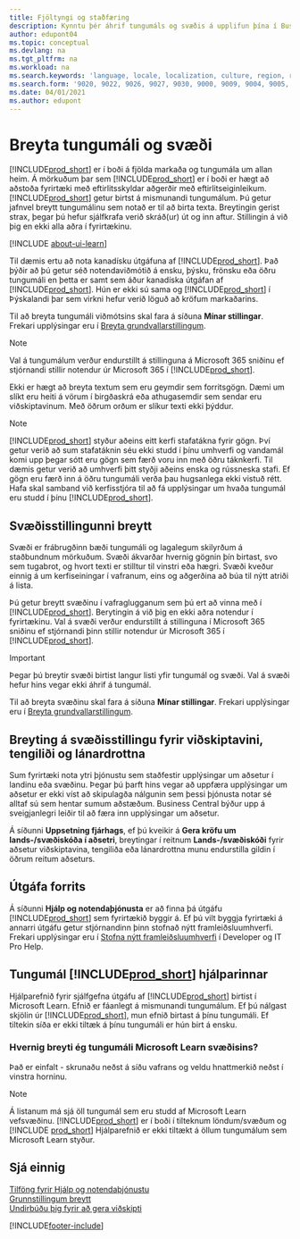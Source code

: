 ```yaml
---
title: Fjöltyngi og staðfæring
description: Kynntu þér áhrif tungumáls og svæðis á upplifun þína í Business Central. Breyttu tungumáli viðmótsins á síðunni Mínar stillingar.
author: edupont04
ms.topic: conceptual
ms.devlang: na
ms.tgt_pltfrm: na
ms.workload: na
ms.search.keywords: 'language, locale, localization, culture, region, regional settings'
ms.search.form: '9020, 9022, 9026, 9027, 9030, 9000, 9009, 9004, 9005, 9024, 9006, 9007, 9010, 9016, 9017'
ms.date: 04/01/2021
ms.author: edupont
---
```

# Breyta tungumáli og svæði

[!INCLUDE[prod_short](includes/prod_short.md)] er í boði á fjölda markaða og tungumála um allan heim. Á mörkuðum þar sem [!INCLUDE[prod_short](includes/prod_short.md)] er í boði er hægt að aðstoða fyrirtæki með eftirlitsskyldar aðgerðir með eftirlitseiginleikum. [!INCLUDE[prod_short](includes/prod_short.md)] getur birtst á mismunandi tungumálum. Þú getur jafnvel breytt tungumálinu sem notað er til að birta texta. Breytingin gerist strax, þegar þú hefur sjálfkrafa verið skráð(ur) út og inn aftur. Stillingin á við þig en ekki alla aðra í fyrirtækinu.  

[!INCLUDE [about-ui-learn](includes/about-ui-learn.md)]

Til dæmis ertu að nota kanadísku útgáfuna af [!INCLUDE[prod_short](includes/prod_short.md)]. Það þýðir að þú getur séð notendaviðmótið á ensku, þýsku, frönsku eða öðru tungumáli en þetta er samt sem áður kanadíska útgáfan af [!INCLUDE[prod_short](includes/prod_short.md)]. Hún er ekki sú sama og [!INCLUDE[prod_short](includes/prod_short.md)] í Þýskalandi þar sem virkni hefur verið löguð að kröfum markaðarins.  

Til að breyta tungumáli viðmótsins skal fara á síðuna **Mínar stillingar**. Frekari upplýsingar eru í [Breyta grundvallarstillingum](ui-change-basic-settings.md#language). 

> [!NOTE]  
> Val á tungumálum verður endurstillt á stillinguna á Microsoft 365 sniðinu ef stjórnandi stillir notendur úr Microsoft 365 í [!INCLUDE[prod_short](includes/prod_short.md)].

Ekki er hægt að breyta textum sem eru geymdir sem forritsgögn. Dæmi um slíkt eru heiti á vörum í birgðaskrá eða athugasemdir sem sendar eru viðskiptavinum. Með öðrum orðum er slíkur texti ekki þýddur.  

> [!NOTE]  
> [!INCLUDE[prod_short](includes/prod_short.md)] styður aðeins eitt kerfi stafatákna fyrir gögn. Því getur verið að sum stafatáknin séu ekki studd í þínu umhverfi og vandamál komi upp þegar sótt eru gögn sem færð voru inn með öðru táknkerfi. Til dæmis getur verið að umhverfi þitt styðji aðeins enska og rússneska stafi. Ef gögn eru færð inn á öðru tungumáli verða þau hugsanlega ekki vistuð rétt. Hafa skal samband við kerfisstjóra til að fá upplýsingar um hvaða tungumál eru studd í þínu [!INCLUDE[prod_short](includes/prod_short.md)].  

## Svæðisstillingunni breytt

Svæði er frábrugðinn bæði tungumáli og lagalegum skilyrðum á staðbundnum mörkuðum. Svæði ákvarðar hvernig gögnin þín birtast, svo sem tugabrot, og hvort texti er stilltur til vinstri eða hægri. Svæði kveður einnig á um kerfiseiningar í vafranum, eins og aðgerðina að búa til nýtt atriði á lista.  

Þú getur breytt svæðinu í vafraglugganum sem þú ert að vinna með í [!INCLUDE[prod_short](includes/prod_short.md)]. Berytingin á við þig en ekki aðra notendur í fyrirtækinu.  Val á svæði verður endurstillt á stillinguna í Microsoft 365 sniðinu ef stjórnandi þinn stillir notendur úr Microsoft 365 í [!INCLUDE[prod_short](includes/prod_short.md)].

> [!IMPORTANT]  
> Þegar þú breytir svæði birtist langur listi yfir tungumál og svæði. Val á svæði hefur hins vegar ekki áhrif á tungumál.  

Til að breyta svæðinu skal fara á síðuna **Mínar stillingar**. Frekari upplýsingar eru í [Breyta grundvallarstillingum](ui-change-basic-settings.md).  

## Breyting á svæðisstillingu fyrir viðskiptavini, tengiliði og lánardrottna

Sum fyrirtæki nota ytri þjónustu sem staðfestir upplýsingar um aðsetur í landinu eða svæðinu. Þegar þú þarft hins vegar að uppfæra upplýsingar um aðsetur er ekki víst að skipulagða nálgunin sem þessi þjónusta notar sé alltaf sú sem hentar sumum aðstæðum. Business Central býður upp á sveigjanlegri leiðir til að færa inn upplýsingar um aðsetur.

Á síðunni **Uppsetning fjárhags**, ef þú kveikir á **Gera kröfu um lands-/svæðiskóða í aðsetri**, breytingar í reitnum **Lands-/svæðiskóði** fyrir aðsetur viðskiptavina, tengiliða eða lánardrottna munu endurstilla gildin í öðrum reitum aðseturs.

## Útgáfa forrits

Á síðunni **Hjálp og notendaþjónusta** er að finna þá útgáfu [!INCLUDE[prod_short](includes/prod_short.md)] sem fyrirtækið byggir á. Ef þú vilt byggja fyrirtæki á annarri útgáfu getur stjórnandinn þinn stofnað nýtt framleiðsluumhverfi. Frekari upplýsingar eru í [Stofna nýtt framleiðsluumhverfi](/dynamics365/business-central/dev-itpro/administration/tenant-admin-center-environments#create-a-new-production-environment) í Developer og IT Pro Help.  

## Tungumál [!INCLUDE[prod_short](includes/prod_short.md)] hjálparinnar

Hjálparefnið fyrir sjálfgefna útgáfu af [!INCLUDE[prod_short](includes/prod_short.md)] birtist í Microsoft Learn. Efnið er fáanlegt á mismunandi tungumálum. Ef þú nálgast skjölin úr [!INCLUDE[prod_short](includes/prod_short.md)], mun efnið birtast á þínu tungumáli. Ef tiltekin síða er ekki tiltæk á þínu tungumáli er hún birt á ensku.

### Hvernig breyti ég tungumáli Microsoft Learn svæðisins?

Það er einfalt - skrunaðu neðst á síðu vafrans og veldu hnattmerkið neðst í vinstra horninu.

> [!NOTE]  
> Á listanum má sjá öll tungumál sem eru studd af Microsoft Learn vefsvæðinu. [!INCLUDE[prod_short](includes/prod_short.md)] er í boði í tilteknum löndum/svæðum og [!INCLUDE [prod_short](includes/prod_short.md)] Hjálparefnið er ekki tiltækt á öllum tungumálum sem Microsoft Learn styður.

## Sjá einnig

[Tilföng fyrir Hjálp og notendaþjónustu](product-help-and-support.md)  
[Grunnstillingum breytt](ui-change-basic-settings.md)  
[Undirbúðu þig fyrir að gera viðskipti](ui-get-ready-business.md)  


[!INCLUDE[footer-include](includes/footer-banner.md)]